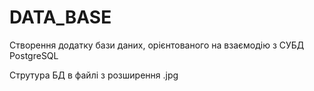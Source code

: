 # DATA_BASE
 Створення додатку бази даних, орієнтованого на взаємодію з СУБД PostgreSQL
 
 Струтура БД в файлі з розширення .jpg

